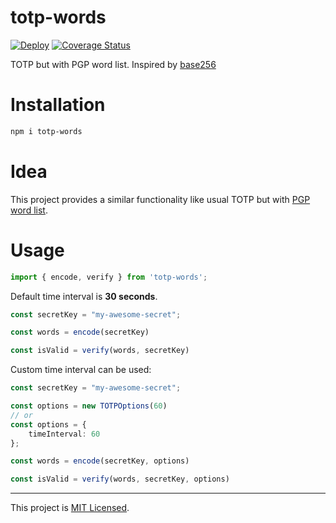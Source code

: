 # totp-words

[![Deploy](https://github.com/thegriglat/totp-words/workflows/build/badge.svg)](https://github.com/thegriglat/totp-words/actions)
[![Coverage Status](https://coveralls.io/repos/github/thegriglat/totp-words/badge.svg?branch=master)](https://coveralls.io/github/thegriglat/totp-words?branch=master)

TOTP but with PGP word list. Inspired by [base256](https://crates.io/crates/base256)

# Installation

```sh
npm i totp-words
```

# Idea

This project provides a similar functionality like usual TOTP but with [PGP word list](https://en.wikipedia.org/wiki/PGP_word_list).

# Usage

```typescript
import { encode, verify } from 'totp-words';
```

Default time interval is **30 seconds**.

```typescript
const secretKey = "my-awesome-secret";

const words = encode(secretKey)

const isValid = verify(words, secretKey)
```

Custom time interval can be used:

```typescript
const secretKey = "my-awesome-secret";

const options = new TOTPOptions(60)
// or
const options = {
    timeInterval: 60
};

const words = encode(secretKey, options)

const isValid = verify(words, secretKey, options)
```

---
This project is [MIT Licensed](LICENSE).

